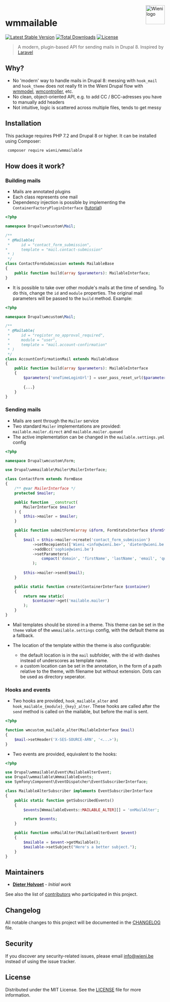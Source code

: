 <a href="https://www.wieni.be">
    <img src="https://i.imgur.com/WzttEUn.png" alt="Wieni logo" title="Wieni" align="right" height="60" />
</a>

wmmailable
======================

[![Latest Stable Version](https://poser.pugx.org/wieni/wmmailable/v/stable)](https://packagist.org/packages/wieni/wmmailable)
[![Total Downloads](https://poser.pugx.org/wieni/wmmailable/downloads)](https://packagist.org/packages/wieni/wmmailable)
[![License](https://poser.pugx.org/wieni/wmmailable/license)](https://packagist.org/packages/wieni/wmmailable)

> A modern, plugin-based API for sending mails in Drupal 8. Inspired by [Laravel](https://laravel.com/docs/5.7/mail)

## Why?
- No 'modern' way to handle mails in Drupal 8: messing with `hook_mail` and `hook_theme` does not really fit in the Wieni Drupal flow with [wmmodel](https://github.com/wieni/wmmodel), [wmcontroller](https://github.com/wieni/wmcontroller), etc.
- No clean, object-oriented API, e.g. to add CC / BCC-adresses you have to manually add headers
- Not intuitive, logic is scattered across multiple files, tends to get messy

## Installation

This package requires PHP 7.2 and Drupal 8 or higher. It can be
installed using Composer:

```bash
 composer require wieni/wmmailable
```

## How does it work?

### Building mails
- Mails are annotated plugins
- Each class represents one mail
- Dependency injection is possible by implementing the `ContainerFactoryPluginInterface` ([tutorial](https://chromatichq.com/blog/dependency-injection-drupal-8-plugins))

```php
<?php

namespace Drupal\wmcustom\Mail;

/**
 * @Mailable(
 *     id = "contact_form_submission",
*      template = "mail.contact-submission"
 * )
 */
class ContactFormSubmission extends MailableBase
{
    public function build(array $parameters): MailableInterface;
}
```

- It is possible to take over other module's mails at the time of sending. To do this, change the `id` and `module` properties. The original mail parameters will be passed to the `build` method. Example:
```php
<?php

namespace Drupal\wmcustom\Mail;

/**
 * @Mailable(
 *     id = "register_no_approval_required",
 *     module = "user",
 *     template = "mail.account-confirmation"
 * )
 */
class AccountConfirmationMail extends MailableBase
{
    public function build(array $parameters): MailableInterface
    {
        $parameters['oneTimeLoginUrl'] = user_pass_reset_url($parameters['account']);
        
        {...}
    }
}
```

### Sending mails
- Mails are sent through the `Mailer` service
- Two standard `Mailer` implementations are provided: `mailable.mailer.direct` and `mailable.mailer.queued`
- The active implementation can be changed in the `mailable.settings.yml` config

```php
<?php

namespace Drupal\wmcustom\Form;

use Drupal\wmmailable\Mailer\MailerInterface;

class ContactForm extends FormBase
{
    /** @var MailerInterface */
    protected $mailer;

    public function __construct(
        MailerInterface $mailer
    ) {
        $this->mailer = $mailer;
    }

    public function submitForm(array &$form, FormStateInterface $formState)
    {
        $mail = $this->mailer->create('contact_form_submission')
            ->setRecepients(['Wieni <info@wieni.be>', 'dieter@wieni.be'])
            ->addBcc('sophie@wieni.be')
            ->setParameters(
                compact('domain', 'firstName', 'lastName', 'email', 'question')
            );
        
        $this->mailer->send($mail);
	}

	public static function create(ContainerInterface $container)
	{
	    return new static(
	        $container->get('mailable.mailer')
        );
    }
}
```

- Mail templates should be stored in a theme. This theme can be set in the `theme` value of the `wmmailable.settings` config, with the default theme as a fallback.

- The location of the template within the theme is also configurable:
    - the default location is in the `mail` subfolder, with the id with dashes instead of underscores as template name.
    - a custom location can be set in the annotation, in the form of a path relative to the theme, with filename but without extension. Dots can be used as directory seperator.

### Hooks and events
- Two hooks are provided, `hook_mailable_alter` and `hook_mailable_{module}_{key}_alter`. These hooks are called after the `send` method is called on the mailable, but before the mail is sent.

```php
<?php

function wmcustom_mailable_alter(MailableInterface $mail)
{
    $mail->setHeader('X-SES-SOURCE-ARN', '<...>');
}
```

- Two events are provided, equivalent to the hooks:

```php
<?php

use Drupal\wmmailable\Event\MailableAlterEvent;
use Drupal\wmmailable\WmmailableEvents;
use Symfony\Component\EventDispatcher\EventSubscriberInterface;

class MailableAlterSubscriber implements EventSubscriberInterface
{
    public static function getSubscribedEvents()
    {
        $events[WmmailableEvents::MAILABLE_ALTER][] = 'onMailAlter';

        return $events;
    }

    public function onMailAlter(MailableAlterEvent $event)
    {
        $mailable = $event->getMailable();
        $mailable->setSubject("Here's a better subject.");
    }
}
```

## Maintainers
* [**Dieter Holvoet**](https://github.com/DieterHolvoet) - *Initial
  work*

See also the list of
[contributors](https://github.com/wieni/wmmailable/contributors) who
participated in this project.

## Changelog
All notable changes to this project will be documented in the
[CHANGELOG](CHANGELOG.md) file.

## Security
If you discover any security-related issues, please email
[info@wieni.be](mailto:info@wieni.be) instead of using the issue
tracker.

## License
Distributed under the MIT License. See the [LICENSE](LICENSE.md) file
for more information.
